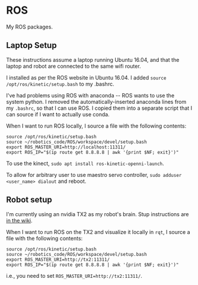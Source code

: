 # ROS
My ROS packages.

## Laptop Setup

These instructions assume a laptop running Ubuntu 16.04, and that the laptop and robot are connected to the same wifi router.

I installed as per the ROS website in Ubuntu 16.04. I added `source /opt/ros/kinetic/setup.bash` to my .bashrc.

I've had problems using ROS with anaconda -- ROS wants to use the system python. I removed the automatically-inserted anaconda lines from my `.bashrc`, so that I can use ROS. I copied them into a separate script that I can source if I want to actually use conda.

When I want to run ROS locally, I source a file with the following contents:

```
source /opt/ros/kinetic/setup.bash
source ~/robotics_code/ROS/workspace/devel/setup.bash
export ROS_MASTER_URI=http://localhost:11311/
export ROS_IP="$(ip route get 8.8.8.8 | awk '{print $NF; exit}')"
```

To use the kinect, `sudo apt install ros-kinetic-openni-launch`.

To allow for arbitrary user to use maestro servo controller, `sudo adduser <user_name> dialout` and reboot.


## Robot setup

I'm currently using an nvidia TX2 as my robot's brain. Stup instructions are [in the wiki](https://github.com/brikeats/ROS/wiki/TX2-Setup).

When I want to run ROS on the TX2 and visualize it locally in `rqt`, I source a file with the following contents:

```
source /opt/ros/kinetic/setup.bash
source ~/robotics_code/ROS/workspace/devel/setup.bash
export ROS_MASTER_URI=http://tx2:11311/
export ROS_IP="$(ip route get 8.8.8.8 | awk '{print $NF; exit}')"
```

i.e., you need to set `ROS_MASTER_URI=http://tx2:11311/`.